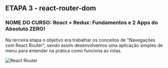 ## ETAPA 3 - react-router-dom

### NOME DO CURSO: React + Redux: Fundamentos e 2 Apps do Absoluto ZERO!


Na terceira etapa o objetivo era trabalhar os conceitos de "Navegações com React Router", sendo assim desenvolvemos uma aplicação simples de menu para entender na prática 
como funciona as rotas.

![React Router](https://user-images.githubusercontent.com/72532360/141410697-c266a1fc-589f-4bdc-b46f-0ed29f645a52.JPG)
